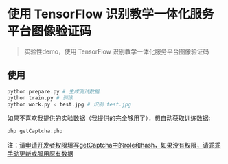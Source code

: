 # 使用 TensorFlow 识别教学一体化服务平台图像验证码

> 实验性demo，使用 TensorFlow 识别教学一体化服务平台图像验证码


## 使用

```bash
python prepare.py # 生成测试数据
python train.py # 训练
python work.py < test.jpg # 识别 test.jpg
```




如果不喜欢我提供的实验数据（我提供的完全够用了），想自动获取训练数据:
```bash
php getCaptcha.php
```
注：[请申请开发者权限填写getCaptcha中的role和hash，如果没有权限，请乖乖手动更新或服用原有数据](https://dev.sky31.com/api-idcode.html)

